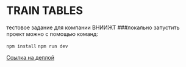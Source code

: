 # TRAIN TABLES   
  
тестовое задание для компании ВНИИЖТ
###локально запустить проект можно с помощью команд:

`npm install`
`npm run dev`

[Ссылка на деплой](https://olgastrelk.github.io/train-table/)
